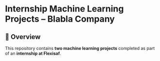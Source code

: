 # Internship Machine Learning Projects – Blabla Company

## 📖 Overview

This repository contains **two machine learning projects** completed as part of an **internship at Flexisaf**.  

